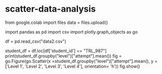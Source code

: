 # scatter-data-analysis
from google.colab import files
data = files.upload()

import pandas as pd
import csv
import plotly.graph_objects as go

df = pd.read_csv("data2.csv")

student_df = df.loc[df['student_id'] == "TRL_987"]
print(student_df.groupby("level")["attempt"].mean())
fig = go.Figure(go.Scatter(x =student_df.groupby("level")["attempt"].mean(), y = ['Level 1', 'Level 2', 'Level 3', 'Level 4'], orientation= 'h'))
fig.show()
